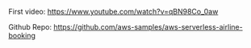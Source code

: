 First video:
https://www.youtube.com/watch?v=qBN98Co_0aw

Github Repo:
https://github.com/aws-samples/aws-serverless-airline-booking
